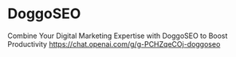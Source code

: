 # DoggoSEO
Combine Your Digital Marketing Expertise with DoggoSEO to Boost Productivity
https://chat.openai.com/g/g-PCHZqeCOj-doggoseo
